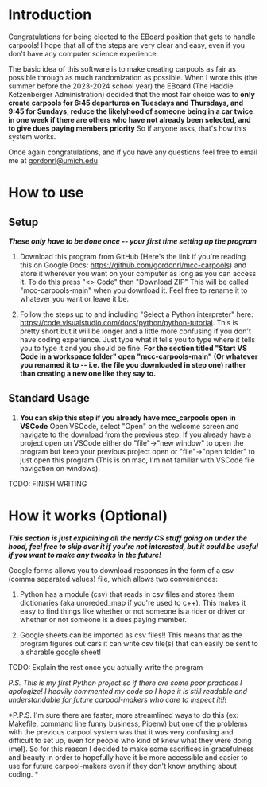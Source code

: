 # Introduction

Congratulations for being elected to the EBoard position that gets to handle carpools!
I hope that all of the steps are very clear and easy, even if you don't have any computer science experience.

The basic idea of this software is to make creating carpools as fair as possible through as much randomization as possible. When I wrote this (the summer before the 2023-2024 school year) the EBoard (The Haddie Ketzenberger Administration) decided that the most fair choice was to **only create carpools for 6:45 departures on Tuesdays and Thursdays, and 9:45 for Sundays, reduce the likelyhood of someone being in a car twice in one week if there are others who have not already been selected, and to give dues paying members priority** So if anyone asks, that's how this system works.

Once again congratulations, and if you have any questions feel free to email me at gordonrl@umich.edu

# How to use
## Setup
***These only have to be done once -- your first time setting up the program***
1. Download this program from GitHub (Here's the link if you're reading this on Google Docs: https://github.com/gordonrl/mcc-carpools) and store it wherever you want on your computer as long as you can access it. To do this press "<> Code" then "Download ZIP" This will be called "mcc-carpools-main" when you download it. Feel free to rename it to whatever you want or leave it be.

2. Follow the steps up to and including "Select a Python interpreter" here: https://code.visualstudio.com/docs/python/python-tutorial. This is pretty short but it will be longer and a little more confusing if you don't have coding experience. Just type what it tells you to type where it tells you to type it and you should be fine. **For the section titled "Start VS Code in a workspace folder" open "mcc-carpools-main" (Or whatever you renamed it to -- i.e. the file you downloaded in step one) rather than creating a new one like they say to.**

## Standard Usage
1. **You can skip this step if you already have mcc_carpools open in VSCode** Open VSCode, select "Open" on the welcome screen and navigate to the download from the previous step. If you already have a project open on VSCode either do "file"->"new window" to open the program but keep your previous project open or "file"->"open folder" to just open this program (This is on mac, I'm not familiar with VSCode file navigation on windows).

TODO: FINISH WRITING



# How it works (Optional)
***This section is just explaining all the nerdy CS stuff going on under the hood, feel free to skip over it if you're not interested, but it could be useful if you want to make any tweaks in the future!***

Google forms allows you to download responses in the form of a csv (comma separated values) file, which allows two conveniences:

1. Python has a module (csv) that reads in csv files and stores them dictionaries (aka unoreded_map if you're used to c++). This makes it easy to find things like whether or not someone is a rider or driver or whether or not someone is a dues paying member.

2. Google sheets can be imported as csv files!! This means that as the program figures out cars it can write csv file(s) that can easily be sent to a sharable google sheet!


TODO: Explain the rest once you actually write the program

*P.S. This is my first Python project so if there are some poor practices I apologize! I heavily commented my code so I hope it is still readable and understandable for future carpool-makers who care to inspect it!!!*

*P.P.S. I'm sure there are faster, more streamlined ways to do this (ex: Makefile, command line funny business, Pipenv) but one of the problems with the previous carpool system was that it was very confusing and difficult to set up, even for people who kind of knew what they were doing (me!). So for this reason I decided to make some sacrifices in gracefulness and beauty in order to hopefully have it be more accessible and easier to use for future carpool-makers even if they don't know anything about coding. *

